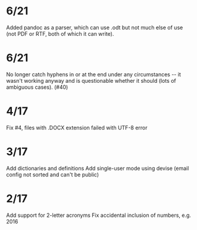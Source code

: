 # 6/21

Added pandoc as a parser, which can use .odt but not much else of use (not PDF or RTF, both of which it can write).

# 6/21

No longer catch hyphens in or at the end under any circumstances -- it wasn't working anyway and is questionable whether it should (lots of ambiguous cases).  (#40)

# 4/17

Fix #4, files with .DOCX extension failed with UTF-8 error

# 3/17

Add dictionaries and definitions
Add single-user mode using devise (email config not sorted and can't be public)

# 2/17

Add support for 2-letter acronyms
Fix accidental inclusion of numbers, e.g. 2016